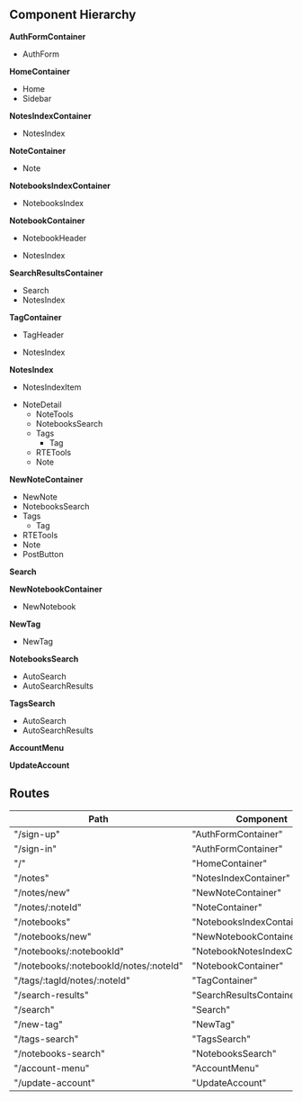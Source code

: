## Component Hierarchy

**AuthFormContainer**
 - AuthForm

**HomeContainer**
 - Home
 - Sidebar

**NotesIndexContainer**
 - NotesIndex

**NoteContainer**
 - Note

**NotebooksIndexContainer**
 - NotebooksIndex

**NotebookContainer**
 - NotebookHeader
  + NotesIndex

**SearchResultsContainer**
 - Search
 - NotesIndex

**TagContainer**
 - TagHeader
  + NotesIndex

**NotesIndex**
 - NotesIndexItem
  + NoteDetail
    - NoteTools
    - NotebooksSearch
    - Tags
      + Tag
    - RTETools
    - Note

**NewNoteContainer**
 - NewNote
  - NotebooksSearch
  - Tags
    + Tag
  - RTETools
  - Note
  - PostButton

**Search**

**NewNotebookContainer**
 - NewNotebook

**NewTag**
 - NewTag

**NotebooksSearch**
 - AutoSearch
 - AutoSearchResults

**TagsSearch**
 - AutoSearch
 - AutoSearchResults

**AccountMenu**

**UpdateAccount**

## Routes

|Path   | Component   |
|-------|-------------|
| "/sign-up" | "AuthFormContainer" |
| "/sign-in" | "AuthFormContainer" |
| "/" | "HomeContainer" |
| "/notes" | "NotesIndexContainer" |
| "/notes/new" | "NewNoteContainer" |
| "/notes/:noteId" | "NoteContainer" |
| "/notebooks" | "NotebooksIndexContainer" |
| "/notebooks/new" | "NewNotebookContainer" |
| "/notebooks/:notebookId" | "NotebookNotesIndexContainer" |
| "/notebooks/:notebookId/notes/:noteId" | "NotebookContainer" |
| "/tags/:tagId/notes/:noteId" | "TagContainer" |
| "/search-results" | "SearchResultsContainer" |
| "/search" | "Search" |
| "/new-tag" | "NewTag" |
| "/tags-search" | "TagsSearch" |
| "/notebooks-search" | "NotebooksSearch" |
| "/account-menu" | "AccountMenu" |
| "/update-account" | "UpdateAccount" |
